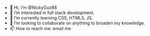 - 👋 Hi, I’m @NickyGuz88
- 👀 I’m interested in full stack development.
- 🌱 I’m currently learning CSS, HTML5, JS.
- 💞️ I’m looking to collaborate on anything to broaden my knowledge.
- 📫 How to reach me: email me

<!---
NickyGuz88/NickyGuz88 is a ✨ special ✨ repository because its `README.md` (this file) appears on your GitHub profile.
You can click the Preview link to take a look at your changes.
--->
